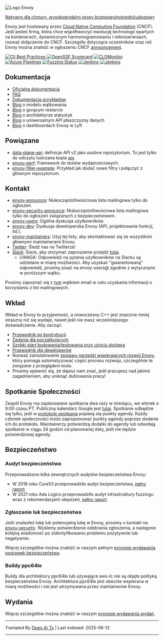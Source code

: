 ![Logo Envoy](https://github.com/envoyproxy/artwork/blob/main/PNG/Envoy_Logo_Final_PANTONE.png)

[Natywny dla chmury, wysokowydajny proxy brzegowy/pośredni/usługowy](https://www.envoyproxy.io/)

Envoy jest hostowany przez [Cloud Native Computing Foundation](https://cncf.io) (CNCF). Jeśli jesteś
firmą, która chce współtworzyć ewolucję technologii opartych na kontenerach,
dynamicznym harmonogramowaniu i mikroserwisach, rozważ dołączenie do CNCF. Szczegóły dotyczące uczestników
oraz roli Envoy można znaleźć w ogłoszeniu CNCF
[announcement](https://www.cncf.io/blog/2017/09/13/cncf-hosts-envoy/).

[![CII Best Practices](https://bestpractices.coreinfrastructure.org/projects/1266/badge)](https://bestpractices.coreinfrastructure.org/projects/1266)
[![OpenSSF Scorecard](https://api.securityscorecards.dev/projects/github.com/envoyproxy/envoy/badge)](https://securityscorecards.dev/viewer/?uri=github.com/envoyproxy/envoy)
[![CLOMonitor](https://img.shields.io/endpoint?url=https://clomonitor.io/api/projects/cncf/envoy/badge)](https://clomonitor.io/projects/cncf/envoy)
[![Azure Pipelines](https://dev.azure.com/cncf/envoy/_apis/build/status/11?branchName=main)](https://dev.azure.com/cncf/envoy/_build/latest?definitionId=11&branchName=main)
[![Fuzzing Status](https://oss-fuzz-build-logs.storage.googleapis.com/badges/envoy.svg)](https://bugs.chromium.org/p/oss-fuzz/issues/list?sort=-opened&can=1&q=proj:envoy)
[![Jenkins](https://powerci.osuosl.org/buildStatus/icon?job=build-envoy-static-master&subject=ppc64le%20build)](https://powerci.osuosl.org/job/build-envoy-static-master/)
[![Jenkins](https://ibmz-ci.osuosl.org/buildStatus/icon?job=Envoy_IBMZ_CI&subject=s390x%20build)](https://ibmz-ci.osuosl.org/job/Envoy_IBMZ_CI/)

## Dokumentacja

* [Oficjalna dokumentacja](https://www.envoyproxy.io/)
* [FAQ](https://www.envoyproxy.io/docs/envoy/latest/faq/overview)
* [Dokumentacja przykładów](https://github.com/envoyproxy/examples/)
* [Blog](https://medium.com/@mattklein123/envoy-threading-model-a8d44b922310) o modelu wątkowania
* [Blog](https://medium.com/@mattklein123/envoy-hot-restart-1d16b14555b5) o gorącym restarcie
* [Blog](https://medium.com/@mattklein123/envoy-stats-b65c7f363342) o architekturze statystyk
* [Blog](https://medium.com/@mattklein123/the-universal-data-plane-api-d15cec7a) o uniwersalnym API płaszczyzny danych
* [Blog](https://medium.com/@mattklein123/lyfts-envoy-dashboards-5c91738816b1) o dashboardach Envoy w Lyft

## Powiązane

* [data-plane-api](https://github.com/envoyproxy/data-plane-api): definicje API v2 jako osobne
  repozytorium. To jest tylko do odczytu lustrzana kopia [api](https://raw.githubusercontent.com/envoyproxy/envoy/main/api/).
* [envoy-perf](https://github.com/envoyproxy/envoy-perf): Framework do testów wydajnościowych.
* [envoy-filter-example](https://github.com/envoyproxy/envoy-filter-example): Przykład jak dodać nowe filtry
  i połączyć z głównym repozytorium.

## Kontakt

* [envoy-announce](https://groups.google.com/forum/#!forum/envoy-announce): Niskoczęstotliwościowa lista
  mailingowa tylko do ogłoszeń.
* [envoy-security-announce](https://groups.google.com/forum/#!forum/envoy-security-announce): Niskoczęstotliwościowa lista
  mailingowa tylko do ogłoszeń związanych z bezpieczeństwem.
* [envoy-users](https://groups.google.com/forum/#!forum/envoy-users): Ogólna dyskusja użytkowników.
* [envoy-dev](https://groups.google.com/forum/#!forum/envoy-dev): Dyskusja deweloperska Envoy (API,
  projektowanie funkcji, itd.).
* [envoy-maintainers](https://groups.google.com/forum/#!forum/envoy-maintainers): Użyj tej listy,
  aby skontaktować się ze wszystkimi głównymi maintainerami Envoy.
* [Twitter](https://twitter.com/EnvoyProxy/): Śledź nas na Twitterze!
* [Slack](https://envoyproxy.slack.com/): Slack, aby otrzymać zaproszenie przejdź [tutaj](https://communityinviter.com/apps/envoyproxy/envoy).
  * UWAGA: Odpowiedzi na pytania użytkowników na Slacku są udzielane w miarę możliwości. Aby uzyskać "gwarantowaną" odpowiedź, prosimy pisać na envoy-users@ zgodnie z wytycznymi w poniższym wątku.

Prosimy zapoznać się z [tym](https://groups.google.com/forum/#!topic/envoy-announce/l9zjYsnS3TY) wątkiem email
w celu uzyskania informacji o korzystaniu z list mailingowych.

## Wkład

Wkład w Envoy to przyjemność, a nowoczesny C++ jest znacznie mniej straszny niż się wydaje, nawet jeśli nie masz wcześniejszego doświadczenia. Aby zacząć:

* [Przewodnik po kontrybucji](https://raw.githubusercontent.com/envoyproxy/envoy/main/CONTRIBUTING.md)
* [Zadania dla początkujących](https://github.com/envoyproxy/envoy/issues?q=is%3Aopen+is%3Aissue+label%3Abeginner)
* [Szybki start budowania/testowania przy użyciu dockera](https://raw.githubusercontent.com/envoyproxy/envoy/main/ci#building-and-running-tests-as-a-developer)
* [Przewodnik dla deweloperów](https://raw.githubusercontent.com/envoyproxy/envoy/main/DEVELOPER.md)
* Rozważ zainstalowanie [zestawu narzędzi wspierających rozwój Envoy](https://github.com/envoyproxy/envoy/blob/main/support/README.md), który pomaga automatyzować część procesu rozwoju, szczególnie te związane z przeglądem kodu.
* Prosimy upewnić się, że dajesz nam znać, jeśli pracujesz nad jakimś zagadnieniem, aby uniknąć dublowania pracy!

## Spotkanie Społeczności

Zespół Envoy ma zaplanowane spotkania dwa razy w miesiącu, we wtorek o 9:00 czasu PT. Publiczny
kalendarz Google jest [tutaj](https://goo.gl/PkDijT).  Spotkanie odbędzie się tylko,
jeśli w [protokole spotkania](https://goo.gl/5Cergb) pojawią się punkty agendy. Każdy członek społeczności może
zaproponować punkty agendy poprzez dodanie ich do protokołu. Maintainerzy potwierdzą
dodatki do agendy lub odwołają spotkanie w ciągu 24 godzin od planowanej daty, jeśli nie będzie potwierdzonej agendy.

## Bezpieczeństwo

### Audyt bezpieczeństwa

Przeprowadzono kilka zewnętrznych audytów bezpieczeństwa Envoy:
* W 2018 roku Cure53 przeprowadziło audyt bezpieczeństwa, [pełny raport](https://raw.githubusercontent.com/envoyproxy/envoy/main/docs/security/audit_cure53_2018.pdf).
* W 2021 roku Ada Logics przeprowadziło audyt infrastruktury fuzzingu wraz z rekomendacjami ulepszeń, [pełny raport](https://raw.githubusercontent.com/envoyproxy/envoy/main/docs/security/audit_fuzzer_adalogics_2021.pdf).

### Zgłaszanie luk bezpieczeństwa

Jeśli znalazłeś lukę lub potencjalną lukę w Envoy, prosimy o kontakt na
[envoy-security](mailto:envoy-security@googlegroups.com). Wyślemy potwierdzenie
odebrania zgłoszenia, a następnie kolejną wiadomość po zidentyfikowaniu problemu
pozytywnie lub negatywnie.

Więcej szczegółów można znaleźć w naszym pełnym [procesie wydawania poprawek bezpieczeństwa](https://raw.githubusercontent.com/envoyproxy/envoy/main/SECURITY.md).

### Buildy ppc64le

Buildy dla architektury ppc64le lub używające aws-lc nie są objęte polityką bezpieczeństwa Envoy. Architektura ppc64le jest obecnie wspierana w miarę możliwości i nie jest utrzymywana przez maintainerów Envoy.

## Wydania

Więcej szczegółów można znaleźć w naszym [procesie wydawania wydań](https://raw.githubusercontent.com/envoyproxy/envoy/main/RELEASES.md).


---

Tranlated By [Open Ai Tx](https://github.com/OpenAiTx/OpenAiTx) | Last indexed: 2025-06-12

---